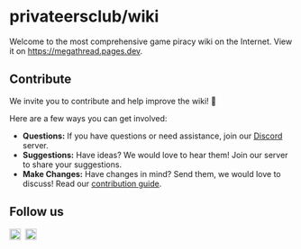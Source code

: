 # privateersclub/wiki

Welcome to the most comprehensive game piracy wiki on the Internet. View it on
https://megathread.pages.dev.

## Contribute

We invite you to contribute and help improve the wiki! 💚

Here are a few ways you can get involved:

- **Questions:** If you have questions or need assistance, join our
  [Discord](https://discord.gg/jz8dUnnD6Q) server.
- **Suggestions:** Have ideas? We would love to hear them! Join our server to share your suggestions.
- **Make Changes:** Have changes in mind? Send them, we would love to discuss! Read our [contribution guide](https://megathread.pages.dev/contribute).

## Follow us

<p>
  <a href="https://discord.gg/jz8dUnnD6Q"><img width="20px" src="./.github/assets/discord.svg" alt="Discord"></a>&nbsp;&nbsp;<a href="https://github.com/privateersclub"><img width="20px" src="./.github/assets/github.svg" alt="GitHub"></a>
</p>
